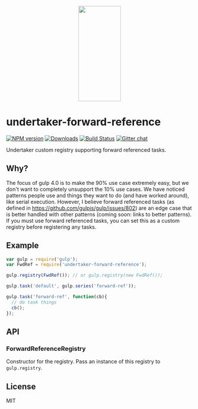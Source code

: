 <p align="center">
  <a href="http://gulpjs.com">
    <img height="257" width="114" src="https://raw.githubusercontent.com/gulpjs/artwork/master/gulp-2x.png">
  </a>
</p>

# undertaker-forward-reference

[![NPM version][npm-image]][npm-url] [![Downloads][downloads-image]][npm-url] [![Build Status][travis-image]][travis-url] [![Gitter chat][gitter-image]][gitter-url]

Undertaker custom registry supporting forward referenced tasks.

## Why?

The focus of gulp 4.0 is to make the 90% use case extremely easy, but we don't want to
completely unsupport the 10% use cases. We have noticed patterns people use and things
they want to do (and have worked around), like serial execution. However, I believe
forward referenced tasks (as defined in https://github.com/gulpjs/gulp/issues/802) are
an edge case that is better handled with other patterns (coming soon: links to better
patterns). If you must use forward referenced tasks, you can set this as a custom
registry before registering any tasks.

## Example

```js
var gulp = require('gulp');
var FwdRef = require('undertaker-forward-reference');

gulp.registry(FwdRef()); // or gulp.registry(new FwdRef());

gulp.task('default', gulp.series('forward-ref'));

gulp.task('forward-ref', function(cb){
  // do task things
  cb();
});
```

## API

### ForwardReferenceRegistry

Constructor for the registry. Pass an instance of this registry to `gulp.registry`.

## License

MIT

[downloads-image]: http://img.shields.io/npm/dm/undertaker-forward-reference.svg
[npm-url]: https://npmjs.org/package/undertaker-forward-reference
[npm-image]: http://img.shields.io/npm/v/undertaker-forward-reference.svg

[travis-url]: https://travis-ci.org/gulpjs/undertaker-forward-reference
[travis-image]: http://img.shields.io/travis/gulpjs/undertaker-forward-reference.svg

[gitter-url]: https://gitter.im/gulpjs/gulp
[gitter-image]: https://badges.gitter.im/gulpjs/gulp.png
